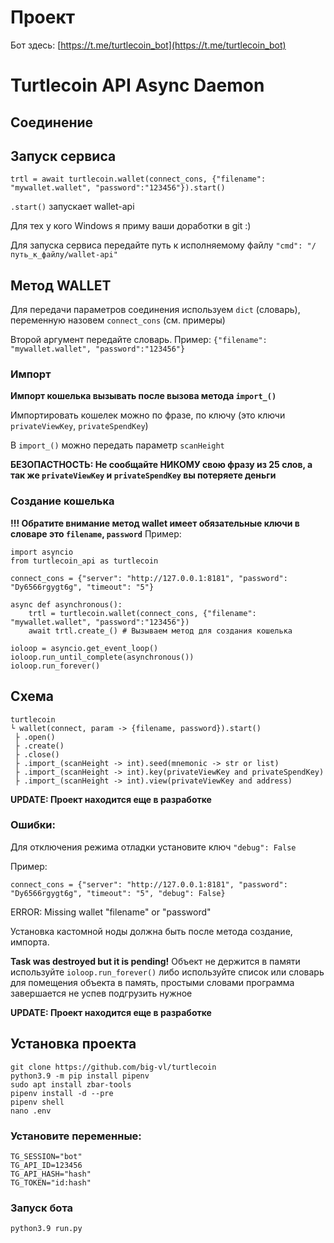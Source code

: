 # Проект

Бот здесь:  [https://t.me/turtlecoin_bot](https://t.me/turtlecoin_bot)

# Turtlecoin API Async Daemon

## Соединение


## Запуск сервиса
```
trtl = await turtlecoin.wallet(connect_cons, {"filename": "mywallet.wallet", "password":"123456"}).start()
```

`.start()` запускает wallet-api

Для тех у кого Windows я приму ваши доработки в git :)

Для запуска сервиса передайте путь к исполняемому файлу `"cmd": "/путь_к_файлу/wallet-api"`
## Метод WALLET

Для передачи параметров соединения используем `dict` (словарь), переменную назовем `connect_cons` (см. примеры)

Второй аргумент передайте словарь.
Пример:
`{"filename": "mywallet.wallet", "password":"123456"}`

### Импорт
**Импорт кошелька вызывать после вызова метода `import_()`**

Импортировать кошелек можно по фразе, по ключу (это ключи `privateViewKey`, `privateSpendKey`)

В `import_()` можно передать параметр `scanHeight`

**БЕЗОПАСТНОСТЬ: Не сообщайте НИКОМУ свою фразу из 25 слов, а так же `privateViewKey` и `privateSpendKey` вы потеряете деньги**

### Создание кошелька
**!!! Обратите внимание метод wallet имеет обязательные ключи в словаре это `filename`, `password`**
Пример:
```
import asyncio
from turtlecoin_api as turtlecoin

connect_cons = {"server": "http://127.0.0.1:8181", "password": "Dy6566rgygt6g", "timeout": "5"}

async def asynchronous():
    trtl = turtlecoin.wallet(connect_cons, {"filename": "mywallet.wallet", "password":"123456"})
    await trtl.create_() # Вызываем метод для создания кошелька

ioloop = asyncio.get_event_loop()
ioloop.run_until_complete(asynchronous())
ioloop.run_forever()
```

## Схема
```
turtlecoin
└ wallet(connect, param -> {filename, password}).start()
 ├ .open()
 ├ .create()
 ├ .close()
 ├ .import_(scanHeight -> int).seed(mnemonic -> str or list)
 ├ .import_(scanHeight -> int).key(privateViewKey and privateSpendKey)
 ├ .import_(scanHeight -> int).view(privateViewKey and address)
```
**UPDATE: Проект находится еще в разработке**
### Ошибки:
Для отключения режима отладки установите ключ `"debug": False`

Пример:
```
connect_cons = {"server": "http://127.0.0.1:8181", "password": "Dy6566rgygt6g", "timeout": "5", "debug": False}
```

ERROR: Missing wallet "filename" or "password"

Установка кастомной ноды должна быть после метода создание, импорта.

**Task was destroyed but it is pending!**
Объект не держится в памяти используйте
`ioloop.run_forever()`
либо используйте список или словарь для помещения объекта в память, простыми словами программа завершается не успев подгрузить нужное

**UPDATE: Проект находится еще в разработке**

## Установка проекта
```
git clone https://github.com/big-vl/turtlecoin
python3.9 -m pip install pipenv
sudo apt install zbar-tools
pipenv install -d --pre
pipenv shell
nano .env
```

### Установите переменные:
```
TG_SESSION="bot"
TG_API_ID=123456
TG_API_HASH="hash"
TG_TOKEN="id:hash"
```

### Запуск бота
`python3.9 run.py`
